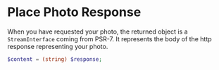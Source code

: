 # Place Photo Response

When you have requested your photo, the returned object is a `StreamInterface` coming from PSR-7. It represents the 
body of the http response representing your photo.

``` php
$content = (string) $response;
```
